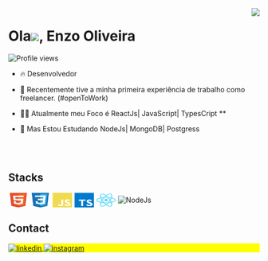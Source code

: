 <img align="right" height="590em" src="https://raw.githubusercontent.com/gist/HurtyKg/8aa71e3c4e87cd39e32f0b402748a521/raw/77a2079a29d834f192982af7786584d5c9191b91/githubcracha.svg"/>
<h1 align="left">Ola<img src="https://raw.githubusercontent.com/kaueMarques/kaueMarques/master/hi.gif" height="30px">, Enzo Oliveira</h1>
<p align="left"> <img src="https://komarev.com/ghpvc/?username=maykbrito&color=yellow" alt="Profile views" /> </p>

- 🔥  Desenvolvedor

- 🔭 Recentemente tive a minha primeira experiência de trabalho como freelancer. (#openToWork)

- 👨‍💻  Atualmente meu Foco é ReactJs| JavaScript| TypesCript **

- 🌱 Mas Estou Estudando NodeJs| MongoDB| Postgress


<!--


<br><br>

## 🛠 &nbsp;Tech Stack



<br><br>

## ⚙️ &nbsp;GitHub Analytics

<p align="left">
<img width="530em" src="https://github-readme-stats.vercel.app/api?username=maykbrito&show_icons=true&theme=vision-friendly-dark" alt="maykbrito's stats"/>
<img width="530em" src="https://github-readme-stats.vercel.app/api/top-langs/?username=maykbrito&layout=compact&theme=vision-friendly-dark" alt="maykbrito's most languages"/>
</p>
-->

<br><br>

## Stacks
  
  <p align="left">
  <img align="center" alt="HTML" height="30" width="40" src="https://raw.githubusercontent.com/devicons/devicon/master/icons/html5/html5-original.svg">
  <img align="center" alt="CSS" height="30" width="40" src="https://raw.githubusercontent.com/devicons/devicon/master/icons/css3/css3-original.svg">
  <img align="center" alt="Js" height="30" width="40" src="https://raw.githubusercontent.com/devicons/devicon/master/icons/javascript/javascript-plain.svg">
  <img align="center" alt="Ts" height="30" width="40" src="https://raw.githubusercontent.com/devicons/devicon/master/icons/typescript/typescript-plain.svg">
  <img align="center" alt="React" height="30" width="40" src="https://raw.githubusercontent.com/devicons/devicon/master/icons/react/react-original.svg">
  <img align="center" alt="NodeJs" height="30" width="40" src="https://upload.wikimedia.org/wikipedia/commons/d/d9/Node.js_logo.svg" />
  </p>
  

## Contact

<p align="left" style="background:yellow">

<a href="https://www.linkedin.com/in/enzo-oliveira-a18344229/" target="_blank">
  <img align="center" src="https://img.shields.io/badge/-EnzoOliveira-05122A?style=flat&logo=linkedin" alt="linkedin"/>
</a>
<a href="https://www.instagram.com/enzo_vdg/ target="_blank">
 <img align="center" src="https://img.shields.io/badge/-EnzoOliveira-05122A?style=flat&logo=instagram" alt="instagram"/>
</a>

</p>

<!--

<img width="490em" src="https://github-readme-twitter-gazf.vercel.app/api?id=maykbrito&layout=wide&show_reply=off&show_retweet=off" />


**maykbrito/maykbrito** is a ✨ _special_ ✨ repository because its `README.md` (this file) appears on your GitHub profile.

Here are some ideas to get you started:

- 🔭 I’m currently working on ...
- 🌱 I’m currently learning ...
- 👯 I’m looking to collaborate on ...
- 🤔 I’m looking for help with ...
- 💬 Ask me about ...
- 📫 How to reach me: ...
- 😄 Pronouns: ...
- ⚡ Fun fact: ...
-->
